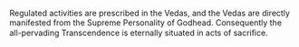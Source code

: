 Regulated activities are prescribed in the Vedas, and the Vedas are directly manifested from the Supreme Personality of Godhead. Consequently the all-pervading Transcendence is eternally situated in acts of sacriﬁce.